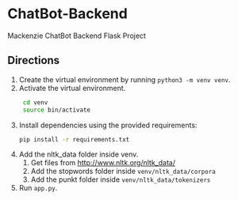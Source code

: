 # ChatBot-Backend
 Mackenzie ChatBot Backend Flask Project

## Directions
1. Create the virtual environment by running `python3 -m venv venv`.
2. Activate the virtual environment.
   ```bash
    cd venv
    source bin/activate
    ```
3. Install dependencies using the provided requirements:
    ```bash
    pip install -r requirements.txt
    ```
4. Add the nltk_data folder inside venv.
   1. Get files from http://www.nltk.org/nltk_data/
   2. Add the stopwords folder inside `venv/nltk_data/corpora`
   3. Add the punkt folder inside `venv/nltk_data/tokenizers`
5. Run `app.py`.